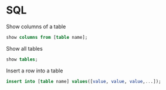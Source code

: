 # SQL

Show columns of a table

``` sql
show columns from [table name];
```

Show all tables 

``` sql
show tables;
```

Insert a row into a table

``` sql
insert into [table name] values([value, value, value,...]);
```

